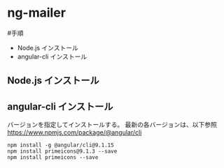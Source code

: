 # ng-mailer

#手順

+ Node.js インストール
+ angular-cli インストール

## Node.js インストール


## angular-cli インストール

バージョンを指定してインストールする。
最新の各バージョンは、以下参照
https://www.npmjs.com/package/@angular/cli

```npm
npm install -g @angular/cli@9.1.15
npm install primeicons@9.1.3 --save
npm install primeicons --save 
```
